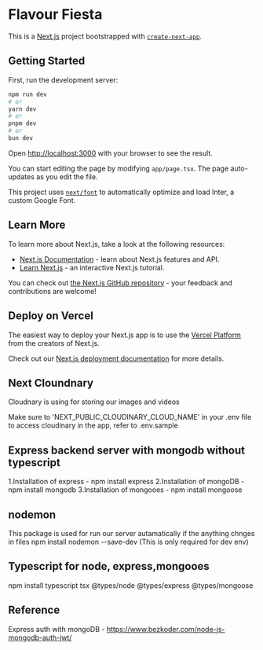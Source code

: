 # Flavour Fiesta

This is a [Next.js](https://nextjs.org/) project bootstrapped with [`create-next-app`](https://github.com/vercel/next.js/tree/canary/packages/create-next-app).

## Getting Started

First, run the development server:

```bash
npm run dev
# or
yarn dev
# or
pnpm dev
# or
bun dev
```

Open [http://localhost:3000](http://localhost:3000) with your browser to see the result.

You can start editing the page by modifying `app/page.tsx`. The page auto-updates as you edit the file.

This project uses [`next/font`](https://nextjs.org/docs/basic-features/font-optimization) to automatically optimize and load Inter, a custom Google Font.

## Learn More

To learn more about Next.js, take a look at the following resources:

- [Next.js Documentation](https://nextjs.org/docs) - learn about Next.js features and API.
- [Learn Next.js](https://nextjs.org/learn) - an interactive Next.js tutorial.

You can check out [the Next.js GitHub repository](https://github.com/vercel/next.js/) - your feedback and contributions are welcome!

## Deploy on Vercel

The easiest way to deploy your Next.js app is to use the [Vercel Platform](https://vercel.com/new?utm_medium=default-template&filter=next.js&utm_source=create-next-app&utm_campaign=create-next-app-readme) from the creators of Next.js.

Check out our [Next.js deployment documentation](https://nextjs.org/docs/deployment) for more details.

## Next Cloundnary

Cloudnary is using for storing our images and videos

Make sure to 'NEXT_PUBLIC_CLOUDINARY_CLOUD_NAME' in your .env file to access cloudinary in the app, refer to .env.sample

## Express backend server with mongodb without typescript

1.Installation of express - npm install express
2.Installation of mongoDB - npm install mongodb
3.Installation of mongooes - npm install mongoose

## nodemon

This package is used for run our server autamatically if the anything chnges in files
npm install nodemon --save-dev (This is only required for dev env)

## Typescript for node, express,mongooes

npm install typescript tsx @types/node @types/express @types/mongoose

## Reference

Express auth with mongoDB - https://www.bezkoder.com/node-js-mongodb-auth-jwt/
